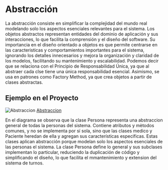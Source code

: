 # Abstracción
La abstracción consiste en simplificar la complejidad del mundo real modelando solo los aspectos esenciales relevantes para el sistema. Los objetos abstractos representan entidades del dominio de aplicación y sus interacciones, lo que facilita la comprensión y el diseño del software. 
Su importancia en el diseño orientado a objetos es que permite centrarse en las caracteristicas y comportamientos importantes para el sistema, ignorando los detalles innecesarios y mejora la organización y claridad de los modelos, facilitando su mantenimiento y escalabilidad.
Podemos decir que se relaciona con el Principio de Responsabilidad Única, ya que al abstraer cada clse tiene una única responsabilidad esencial. Asimismo, se usa en patrones como Factory Method, ya que crea objetos a partir de clases abstractas.

## Ejemplo en el Proyecto
![Abstraccion](https://github.com/user-attachments/assets/ba7b355a-59c2-4071-bee7-b659bd788f11)
[Abstraccion](https://drive.google.com/file/d/1Gi27pQN3YWjDA5SK2Mj1WQCnCXDiYr_y/view?usp=sharing)    

En el diagrama se observa que la clase Persona representa una abstraccion general de todas la personas del sistema. Contiene atributos y mètodos comunes, y no se implementa por sí sola, sino que las clases medico y Paciente heredan de ella y agregan sus características especificas.
Estas clases aplican abstracción porque modelan solo los aspectos esenciales de las personas el sistema. La clase Persona define lo general y sus subclases implementan lo particular, reduciendo la duplicación de código y simplificando el diseño, lo que facilita el mmantenimiento y extension del sistema de turnos.
